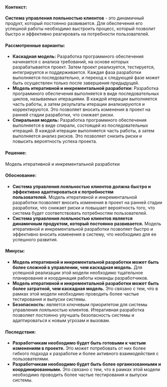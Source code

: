 #### Контекст:
**Система управления лояльностью клиентов** - это динамичный продукт, который постоянно развивается. Для обеспечения его успешной работы необходимо выстроить процесс, который позволит быстро и эффективно реагировать на потребности пользователей.
#### Рассмотренные варианты:
* **Каскадная модель:** Разработка программного обеспечения начинается с анализа требований, на основе которых разрабатывается проект. Затем проект реализуется, тестируется, интегрируется и поддерживается. Каждая фаза разработки выполняется последовательно, и переход к следующей фазе может быть осуществлен только после завершения предыдущей.
* **Модель итеративной и инкрементальной разработки:** Разработка программного обеспечения выполняется в виде последовательных циклов, называемых итерациями. В каждой итерации выполняется часть работы, а затем результаты итерации анализируются и корректируются. Это позволяет вносить изменения в проект на ранней стадии разработки, что снижает риски.
* **Спиральная модель:** Разработка программного обеспечения выполняется в виде спирали, состоящей из последовательных итераций. В каждой итерации выполняется часть работы, а затем выполняется анализ рисков. Это позволяет снизить риски и повысить вероятность успеха проекта.
#### Решение:
Модель итеративной и инкрементальной разработки
#### Обоснование:
- **Система управления лояльностью клиентов должна быстро и эффективно адаптироваться к потребностям пользователей.** Модель итеративной и инкрементальной разработки позволяет вносить изменения в проект на ранней стадии разработки, что снижает риски и повышает вероятность того, что система будет соответствовать потребностям пользователей.
- **Система управления лояльностью клиентов является динамичным продуктом, который постоянно развивается.** Модель итеративной и инкрементальной разработки позволяет быстро и эффективно вносить изменения в систему, что необходимо для ее успешного развития.
#### Минусы:
- **Модель итеративной и инкрементальной разработки может быть более сложной в управлении, чем каскадная модель.** Для успешной реализации этой модели необходимо тщательное планирование и координация работы команды разработчиков.
- **Модель итеративной и инкрементальной разработки может быть более затратной, чем каскадная модель.** Это связано с тем, что в рамках этой модели необходимо проводить более частые тестирования и выпуски системы.
- **Безопасность:**  является ключевым приоритетом для системы управления лояльностью клиентов. Итеративная разработка позволяет постоянно улучшать безопасность системы и адаптироваться к новым угрозам и вызовам.
#### Последствия:
- **Разработчикам необходимо будет быть готовыми к частым изменениям в проекте.** Это может потребовать от них более гибкого подхода к разработке и более активного взаимодействия с пользователями.
- **Разработчикам необходимо будет быть более организованными и координированными.** Это связано с тем, что в рамках этой модели необходимо проводить более частые тестирования и выпуски системы.